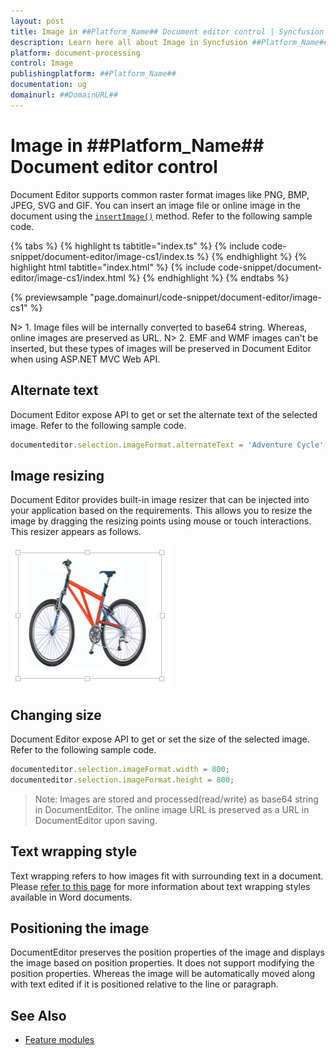 ```yaml
---
layout: post
title: Image in ##Platform_Name## Document editor control | Syncfusion
description: Learn here all about Image in Syncfusion ##Platform_Name## Document editor control of Syncfusion Essential JS 2 and more.
platform: document-processing
control: Image 
publishingplatform: ##Platform_Name##
documentation: ug
domainurl: ##DomainURL##
---
```


# Image in ##Platform_Name## Document editor control

Document Editor supports common raster format images like PNG, BMP, JPEG, SVG and GIF. You can insert an image file or online image in the document using the [`insertImage()`](https://ej2.syncfusion.com/documentation/api/document-editor/editor#insertimage) method. Refer to the following sample code.

 

 {% tabs %}
{% highlight ts tabtitle="index.ts" %}
{% include code-snippet/document-editor/image-cs1/index.ts %}
{% endhighlight %}
{% highlight html tabtitle="index.html" %}
{% include code-snippet/document-editor/image-cs1/index.html %}
{% endhighlight %}
{% endtabs %}
        
{% previewsample "page.domainurl/code-snippet/document-editor/image-cs1" %}

N> 1. Image files will be internally converted to base64 string. Whereas, online images are preserved as URL. N> 2. EMF and WMF images can't be inserted, but these types of images will be preserved in Document Editor when using ASP.NET MVC Web API.

## Alternate text

Document Editor expose API to get or set the alternate text of the selected image. Refer to the following sample code.

```ts
documenteditor.selection.imageFormat.alternateText = 'Adventure Cycle';
```

## Image resizing

Document Editor provides built-in image resizer that can be injected into your application based on the requirements. This allows you to resize the image by dragging the resizing points using mouse or touch interactions. This resizer appears as follows.

![Image](images/image.png)

## Changing size

Document Editor expose API to get or set the size of the selected image. Refer to the following sample code.

```ts
documenteditor.selection.imageFormat.width = 800;
documenteditor.selection.imageFormat.height = 800;
```

>Note: Images are stored and processed(read/write) as base64 string in DocumentEditor. The online image URL is preserved as a URL in DocumentEditor upon saving.

## Text wrapping style

Text wrapping refers to how images fit with surrounding text in a document. Please [refer to this page](./text-wrapping-style) for more information about text wrapping styles available in Word documents.

## Positioning the image

DocumentEditor preserves the position properties of the image and displays the image based on position properties. It does not support modifying the position properties. Whereas the image will be automatically moved along with text edited if it is positioned relative to the line or paragraph.

## See Also

* [Feature modules](./feature-module)
